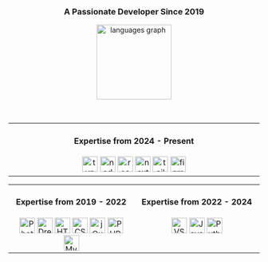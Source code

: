 <div align="center">
  <br>
  <h3>A Passionate Developer Since 2019</h3>
</div>

<div align="center">

  <img
    src="https://github-readme-stats.vercel.app/api/top-langs?username=mshsheikh&locale=en&hide_title=false&layout=compact&card_width=320&langs_count=5&theme=dracula&hide_border=false"
    height="150" alt="languages graph" />
</div>

<br>

<div align="center">
  <table style="border: none; width: 100%; table-layout: fixed;">
    <tr>
      <td align="center" valign="top" width="50%">
        <h4>Expertise from 2024 - Present</h4>
        <img src="https://cdn.jsdelivr.net/gh/devicons/devicon/icons/typescript/typescript-original.svg" height="31"
          alt="typescript logo" />
        <img src="https://cdn.simpleicons.org/nodedotjs/339933" height="31" alt="nodejs logo" />
        <img src="https://cdn.jsdelivr.net/gh/devicons/devicon/icons/react/react-original.svg" height="31"
          alt="react logo" />
        <img src="https://cdn.jsdelivr.net/gh/devicons/devicon/icons/nextjs/nextjs-original.svg" height="31"
          alt="nextjs logo" />
        <img src="https://cdn.simpleicons.org/tailwindcss/06B6D4" height="31" alt="tailwindcss logo" />
        <img src="https://cdn.simpleicons.org/figma/F24E1E" height="31" alt="figma logo" />
    </tr>
    </td>
</div>


<div align="center">
  <table style="border: none; width: 100%; table-layout: fixed;">
    <tr>
      <!-- Left Column -->
      <td align="center" valign="top" width="50%">
        <h4>Expertise from 2019 - 2022</h4>
        <img src="https://cdn.jsdelivr.net/gh/devicons/devicon/icons/photoshop/photoshop-line.svg" height="31"
          alt="Photoshop Logo" />
        <img src="https://cdn.jsdelivr.net/gh/devicons/devicon/icons/dreamweaver/dreamweaver-plain.svg" height="31"
          alt="Dreamweaver Logo" />
        <img src="https://cdn.jsdelivr.net/gh/devicons/devicon/icons/html5/html5-original.svg" height="31"
          alt="HTML5 Logo" />
        <img src="https://cdn.jsdelivr.net/gh/devicons/devicon/icons/css3/css3-original.svg" height="31"
          alt="CSS3 Logo" />
        <img src="https://cdn.jsdelivr.net/gh/devicons/devicon/icons/jquery/jquery-original.svg" height="31"
          alt="jQuery Logo" />
        <img src="https://cdn.jsdelivr.net/gh/devicons/devicon/icons/php/php-original.svg" height="31" alt="PHP Logo" />
        <img src="https://cdn.jsdelivr.net/gh/devicons/devicon/icons/mysql/mysql-original.svg" height="31"
          alt="MySQL Logo" />
      </td>
      <!-- Right Column -->
      <td align="center" valign="top" width="50%">
        <h4>Expertise from 2022 - 2024</h4>
        <img src="https://cdn.jsdelivr.net/gh/devicons/devicon/icons/vscode/vscode-original.svg" height="31"
          alt="VSCode Logo" />
        <img src="https://cdn.jsdelivr.net/gh/devicons/devicon/icons/javascript/javascript-original.svg" height="31"
          alt="JavaScript Logo" />
        <img src="https://cdn.jsdelivr.net/gh/devicons/devicon/icons/python/python-original.svg" height="31"
          alt="Python Logo" />
      </td>
    </tr>
  </table>
</div>
